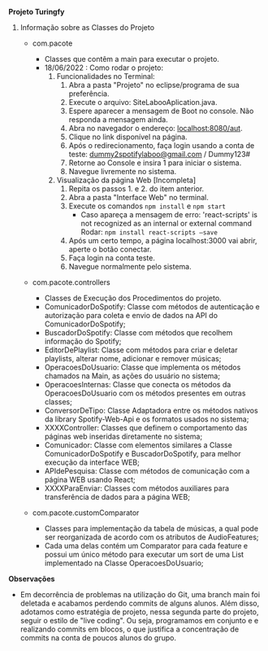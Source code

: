 **Projeto Turingfy**
1. Informação sobre as Classes do Projeto
    - com.pacote
        - Classes que contêm a main para executar o projeto.
        - 18/06/2022 : Como rodar o projeto:
            1. Funcionalidades no Terminal:
                1. Abra a pasta "Projeto" no eclipse/programa de sua preferência.
                2. Execute o arquivo: SiteLabooAplication.java.
                3. Espere aparecer a mensagem de Boot no console. Não responda a mensagem ainda.
                4. Abra no navegador o endereço: [localhost:8080/aut](http://localhost:8080/aut).
                5. Clique no link disponível na página.
                6. Após o redirecionamento, faça login usando a conta de teste: dummy2spotifylaboo@gmail.com / Dummy123#
                7. Retorne ao Console e insira 1 para iniciar o sistema.
                8. Navegue livremente no sistema.
            2. Visualização da página Web [Incompleta]
                1. Repita os passos 1. e 2. do item anterior.
                2. Abra a pasta "Interface Web" no terminal.
                3. Execute os comandos `npm install` e `npm start`
                    - Caso apareça a mensagem de erro: 'react-scripts' is not recognized as an internal 
                    or external command Rodar: `npm install react-scripts –save`
                4. Após um certo tempo, a página localhost:3000 vai abrir, aperte o botão conectar.
                5. Faça login na conta teste.
                6. Navegue normalmente pelo sistema.

    - com.pacote.controllers
        - Classes de Execução dos Procedimentos do projeto.
        - ComunicadorDoSpotify: Classe com métodos de autenticação e autorização para coleta e envio de dados na API do ComunicadorDoSpotify;
        - BuscadorDoSpotify: Classe com métodos que recolhem informação do Spotify;
        - EditorDePlaylist: Classe com métodos para criar e deletar playlists, alterar nome, adicionar e remover músicas;
        - OperacoesDoUsuario: Classe que implementa os métodos chamados na Main, as ações do usuário no sistema;
        - OperacoesInternas: Classe que conecta os métodos da OperacoesDoUsuario com os métodos presentes em outras classes;
        - ConversorDeTipo: Classe Adaptadora entre os métodos nativos da library Spotify-Web-Api e os formatos usados no sistema;
        - XXXXController: Classes que definem o comportamento das páginas web inseridas diretamente no sistema;
        - Comunicador: Classe com elementos similares a Classe ComunicadorDoSpotify e BuscadorDoSpotify, para melhor execução da interface WEB;
        - APIdePesquisa: Classe com métodos de comunicação com a página WEB usando React; 
        - XXXXParaEnviar: Classes com métodos auxiliares para transferência de dados para a página WEB;

    - com.pacote.customComparator
        - Classes para implementação da tabela de músicas, a qual pode ser reorganizada de acordo com os atributos de AudioFeatures;
        - Cada uma delas contém um Comparator<Track> para cada feature e possui um único método para executar um sort de uma List<Track>        
        implementado na Classe OperacoesDoUsuario;

**Observações**
* Em decorrência de problemas na utilização do Git, uma branch main foi deletada e acabamos perdendo  commits de alguns alunos. Além disso, adotamos como estratégia de projeto, nessa segunda parte do projeto, seguir o estilo de "live coding". Ou seja, programamos em conjunto e e realizando commits em blocos, o que justifica a concentração de commits na conta de poucos alunos do grupo.
